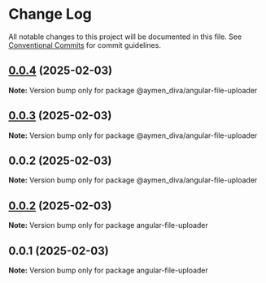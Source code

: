 # Change Log

All notable changes to this project will be documented in this file.
See [Conventional Commits](https://conventionalcommits.org) for commit guidelines.

## [0.0.4](https://github.com/divaSoft-gg/diva-shared-components/compare/@aymen_diva/angular-file-uploader@0.0.3...@aymen_diva/angular-file-uploader@0.0.4) (2025-02-03)

**Note:** Version bump only for package @aymen_diva/angular-file-uploader

## [0.0.3](https://github.com/divaSoft-gg/diva-shared-components/compare/@aymen_diva/angular-file-uploader@0.0.2...@aymen_diva/angular-file-uploader@0.0.3) (2025-02-03)

**Note:** Version bump only for package @aymen_diva/angular-file-uploader

## 0.0.2 (2025-02-03)

**Note:** Version bump only for package @aymen_diva/angular-file-uploader

## [0.0.2](https://github.com/divaSoft-gg/diva-shared-components/compare/angular-file-uploader@0.0.1...angular-file-uploader@0.0.2) (2025-02-03)

**Note:** Version bump only for package angular-file-uploader

## 0.0.1 (2025-02-03)

**Note:** Version bump only for package angular-file-uploader

